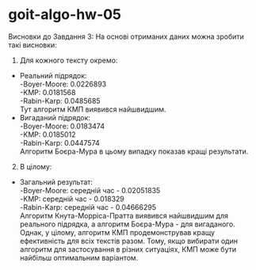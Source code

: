 # goit-algo-hw-05
Висновки до Завдання 3:
На основі отриманих даних можна зробити такі висновки:
1. Для кожного тексту окремо:
- Реальний підрядок:\
    -Boyer-Moore: 0.0226893\
    -KMP: 0.0181568\
    -Rabin-Karp: 0.0485685\
Тут алгоритм КМП виявився найшвидшим.
- Вигаданий підрядок:\
    -Boyer-Moore: 0.0183474\
    -KMP: 0.0185012\
    -Rabin-Karp: 0.0447574\
Алгоритм Боєра-Мура в цьому випадку показав кращі результати.
2. В цілому:
- Загальний результат:\
    -Boyer-Moore: середній час - 0.02051835\
    -KMP: середній час - 0.018329\
    -Rabin-Karp: середній час - 0.04666295\
Алгоритм Кнута-Морріса-Пратта виявився найшвидшим для реального підрядка, а алгоритм Боєра-Мура - для вигаданого. Однак, у цілому, алгоритм КМП продемонстрував кращу ефективність для всіх текстів разом. Тому, якщо вибирати один алгоритм для застосування в різних ситуаціях, КМП може бути найбільш оптимальним варіантом.